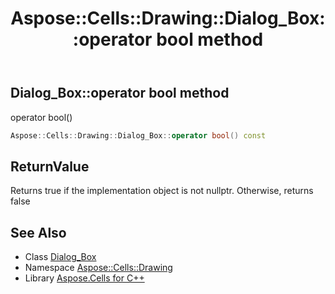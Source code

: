 ﻿---
title: Aspose::Cells::Drawing::Dialog_Box::operator bool method
linktitle: operator bool
second_title: Aspose.Cells for C++ API Reference
description: 'Aspose::Cells::Drawing::Dialog_Box::operator bool method. operator bool() in C++.'
type: docs
weight: 400
url: /cpp/aspose.cells.drawing/dialog_box/operator_bool/
---
## Dialog_Box::operator bool method


operator bool()

```cpp
Aspose::Cells::Drawing::Dialog_Box::operator bool() const
```


## ReturnValue

Returns true if the implementation object is not nullptr. Otherwise, returns false

## See Also

* Class [Dialog_Box](../)
* Namespace [Aspose::Cells::Drawing](../../)
* Library [Aspose.Cells for C++](../../../)
